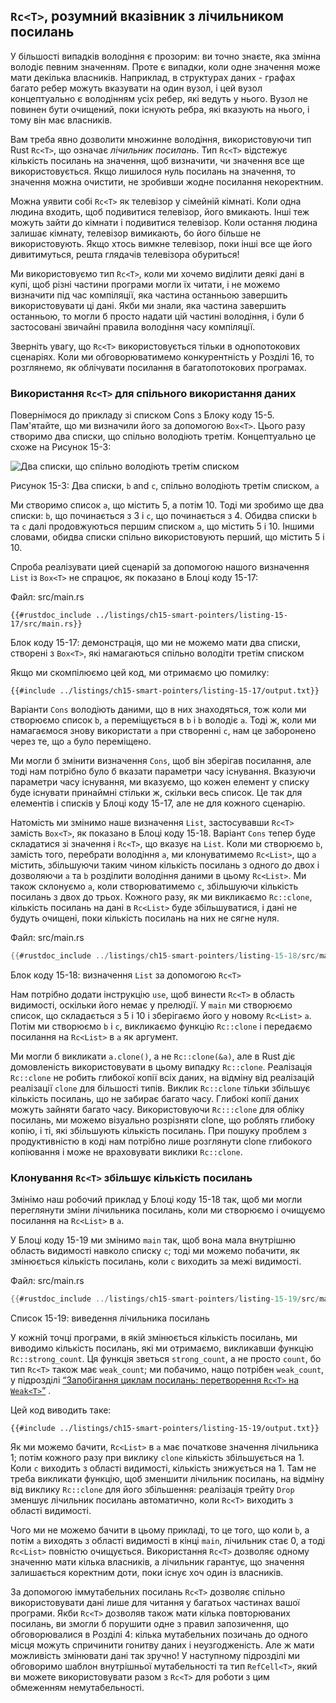 ## `Rc<T>`, розумний вказівник з лічильником посилань

У більшості випадків володіння є прозорим: ви точно знаєте, яка змінна володіє певним значенням. Проте є випадки, коли одне значення може мати декілька власників. Наприклад, в структурах даних - графах багато ребер можуть вказувати на один вузол, і цей вузол концептуально є володінням усіх ребер, які ведуть у нього. Вузол не повинен бути очищений, поки існують ребра, які вказують на нього, і тому він має власників.

Вам треба явно дозволити множинне володіння, використовуючи тип Rust `Rc<T>`, що означає *лічильник посилань*. Тип `Rc<T>` відстежує кількість посилань на значення, щоб визначити, чи значення все ще використовується. Якщо лишилося нуль посилань на значення, то значення можна очистити, не зробивши жодне посилання некоректним.

Можна уявити собі `Rc<T>` як телевізор у сімейній кімнаті. Коли одна людина входить, щоб подивитися телевізор, його вмикають. Інші теж можуть зайти до кімнати і подивитися телевізор. Коли остання людина залишає кімнату, телевізор вимикають, бо його більше не використовують. Якщо хтось вимкне телевізор, поки інші все ще його дивитимуться, решта глядачів телевізора обуриться!

Ми використовуємо тип `Rc<T>`, коли ми хочемо виділити деякі дані в купі, щоб різні частини програми могли їх читати, і не можемо визначити під час компіляції, яка частина останньою завершить використовувати ці дані. Якби ми знали, яка частина завершить останньою, то могли б просто надати цій частині володіння, і були б застосовані звичайні правила володіння часу компіляції.

Зверніть увагу, що `Rc<T>` використовується тільки в однопотокових сценаріях. Коли ми обговорюватимемо конкурентність у Розділі 16, то розглянемо, як облічувати посилання в багатопотокових програмах.

### Використання `Rc<T>` для спільного використання даних

Повернімося до прикладу зі списком Cons з Блоку коду 15-5. Пам'ятайте, що ми визначили його за допомогою `Box<T>`. Цього разу створимо два списки, що спільно володіють третім. Концептуально це схоже на Рисунок 15-3:

<img alt="Два списки, що спільно володіють третім списком" src="img/trpl15-03.svg" class="center" />

<span class="caption">Рисунок 15-3: Два списки, `b` and `c`, спільно володіють третім списком, `a`</span>

Ми створимо список `a`, що містить 5, а потім 10. Тоді ми зробимо ще два списки: `b`, що починається з 3 і `c`, що починається з 4. Обидва списки `b` та `c` далі продовжуються першим списком `a`, що містить 5 і 10. Іншими словами, обидва списки спільно використовують перший, що містить 5 і 10.

Спроба реалізувати цией сценарій за допомогою нашого визначення `List` із `Box<T>` не спрацює, як показано в Блоці коду 15-17:

<span class="filename">Файл: src/main.rs</span>

```rust,ignore,does_not_compile
{{#rustdoc_include ../listings/ch15-smart-pointers/listing-15-17/src/main.rs}}
```


<span class="caption">Блок коду 15-17: демонстрація, що ми не можемо мати два списки, створені з `Box<T>`, які намагаються спільно володіти третім списком</span>

Якщо ми скомпілюємо цей код, ми отримаємо цю помилку:

```console
{{#include ../listings/ch15-smart-pointers/listing-15-17/output.txt}}
```

Варіанти `Cons` володіють даними, що в них знаходяться, тож коли ми створюємо список `b`, `a` переміщується в `b` і `b` володіє `a`. Тоді ж, коли ми намагаємося знову використати `а` при створенні `c`, нам це заборонено через те, що `a` було переміщено.

Ми могли б змінити визначення `Cons`, щоб він зберігав посилання, але тоді нам потрібно було б вказати параметри часу існування. Вказуючи параметри часу існування, ми вказуємо, що кожен елемент у списку буде існувати принаймні стільки ж, скільки весь список. Це так для елементів і списків у Блоці коду 15-17, але не для кожного сценарію.

Натомість ми змінимо наше визначення `List`, застосувавши `Rc<T>` замість `Box<T>`, як показано в Блоці коду 15-18. Варіант `Cons` тепер буде складатися зі значення і `Rc<T>`, що вказує на `List`. Коли ми створюємо `b`, замість того, перебрати володіння `a`, ми клонуватимемо `Rc<List>`, що `a` містить, збільшуючи таким чином кількість посилань з одного до двох і дозволяючи `а` та `b` розділити володіння даними в цьому `Rc<List>`. Ми також склонуємо `a`, коли створюватимемо `c`, збільшуючи кількість посилань з двох до трьох. Кожного разу, як ми викликаємо `Rc::clone`, кількість посилань на дані в `Rc<List>` буде збільшуватися, і дані не будуть очищені, поки кількість посилань на них не сягне нуля.

<span class="filename">Файл: src/main.rs</span>

```rust
{{#rustdoc_include ../listings/ch15-smart-pointers/listing-15-18/src/main.rs}}
```


<span class="caption">Блок коду 15-18: визначення `List` за допомогою `Rc<T>`</span>

Нам потрібно додати інструкцію `use`, щоб винести `Rc<T>` в область видимості, оскільки його немає у прелюдії. У `main` ми створюємо список, що складається з 5 і 10 і зберігаємо його у новому `Rc<List>` `a`. Потім ми створюємо `b` і `c`, викликаємо функцію `Rc::clone` і передаємо посилання на `Rc<List>` в `a` як аргумент.

Ми могли б викликати `a.clone()`, а не `Rc::clone(&a)`, але в Rust діє домовленість використовувати в цьому випадку `Rc::clone`. Реалізація `Rc::clone` не робить глибокої копії всіх даних, на відміну від реалізацій реалізації `clone` для більшості типів. Виклик `Rc::clone` тільки збільшує кількість посилань, що не забирає багато часу. Глибокі копії даних можуть зайняти багато часу. Використовуючи `Rc:::clone` для обліку посилань, ми можемо візуально розрізняти clone, що роблять глибоку копію, і ті, які збільшують кількість посилань. При пошуку проблем з продуктивністю в коді нам потрібно лише розглянути clone глибокого копіювання і може не враховувати виклики `Rc::clone`.

### Клонування `Rc<T>` збільшує кількість посилань

Змінімо наш робочий приклад у Блоці коду 15-18 так, щоб ми могли переглянути зміни лічильника посилань, коли ми створюємо і очищуємо посилання на `Rc<List>` в `a`.

У Блоці коду 15-19 ми змінимо `main` так, щоб вона мала внутрішню область видимості навколо списку `c`; тоді ми можемо побачити, як змінюється кількість посилань, коли `c` виходить за межі видимості.

<span class="filename">Файл: src/main.rs</span>

```rust
{{#rustdoc_include ../listings/ch15-smart-pointers/listing-15-19/src/main.rs:here}}
```

<span class="caption">Список 15-19: виведення лічильника посилань</span>

У кожній точці програми, в якій змінюється кількість посилань, ми виводимо кількість посилань, які ми отримаємо, викликавши функцію `Rc::strong_count`. Ця функція зветься `strong_count`, а не просто `count`, бо тип `Rc<T>` також має `weak_count`; ми побачимо, нащо потрібен `weak_count`, у підрозділі [“Запобігання циклам посилань: перетворення `Rc<T>` на `Weak<T>`”][preventing-ref-cycles]<!-- ignore --> .

Цей код виводить таке:

```console
{{#include ../listings/ch15-smart-pointers/listing-15-19/output.txt}}
```

Як ми можемо бачити, `Rc<List>` в `a` має початкове значення лічильника 1; потім кожного разу при виклику `clone` кількість збільшується на 1. Коли `c` виходить з області видимості, кількість знижується на 1. Там не треба викликати функцію, щоб зменшити лічильник посилань, на відміну від виклику `Rc::clone` для його збільшення: реалізація трейту `Drop` зменшує лічильник посилань автоматично, коли `Rc<T>` виходить з області видимості.

Чого ми не можемо бачити в цьому прикладі, то це того, що коли `b`, а потім `a` виходять з області видимості в кінці `main`, лічильник стає 0, а тоді `Rc<List>` повністю очищується. Використання `Rc<T>` дозволяє одному значенню мати кілька власників, а лічильник гарантує, що значення залишається коректним доти, поки існує хоч один із власників.

За допомогою іммутабельних посилань `Rc<T>` дозволяє спільно використовувати дані лише для читання у багатьох частинах вашої програми. Якби `Rc<T>` дозволяв також мати кілька повторюваних посилань, ви змогли б порушити одне з правил запозичення, що обговорювалися в Розділі 4: кілька мутабельних позичань до одного місця можуть спричинити гонитву даних і неузгодженість. Але ж мати можливість змінювати дані так зручно! У наступному підрозділі ми обговоримо шаблон внутрішньої мутабельності та тип `RefCell<T>`, який ви можете використовувати разом з `Rc<T>` для роботи з цим обмеженням немутабельності.

[preventing-ref-cycles]: ch15-06-reference-cycles.html#preventing-reference-cycles-turning-an-rct-into-a-weakt

